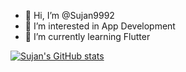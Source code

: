 - 👋 Hi, I’m @Sujan9992
- 👀 I’m interested in App Development
- 🌱 I’m currently learning Flutter

[![Sujan's GitHub stats](https://github-readme-stats.vercel.app/api?username=Sujan9992?count_private=true)](https://github.com/Sujan9992/github-readme-stats)


<!---
Sujan9992/Sujan9992 is a ✨ special ✨ repository because its `README.md` (this file) appears on your GitHub profile.
You can click the Preview link to take a look at your changes.
--->
